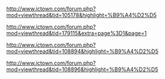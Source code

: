 
http://www.ictown.com/forum.php?mod=viewthread&tid=105178&highlight=%B9%A4%D2%D5

http://www.ictown.com/forum.php?mod=viewthread&tid=179115&extra=page%3D1&page=1

http://www.ictown.com/forum.php?mod=viewthread&tid=108894&highlight=%B9%A4%D2%D5

http://www.ictown.com/forum.php?mod=viewthread&tid=108896&highlight=%B9%A4%D2%D5
